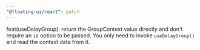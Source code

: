 ```yaml
---
"@floating-ui/react": patch
---
```


feat(useDelayGroup): return the GroupContext value directly and don't require an `id` option to be passed. You only need to invoke `useDelayGroup()` and read the context data from it.
